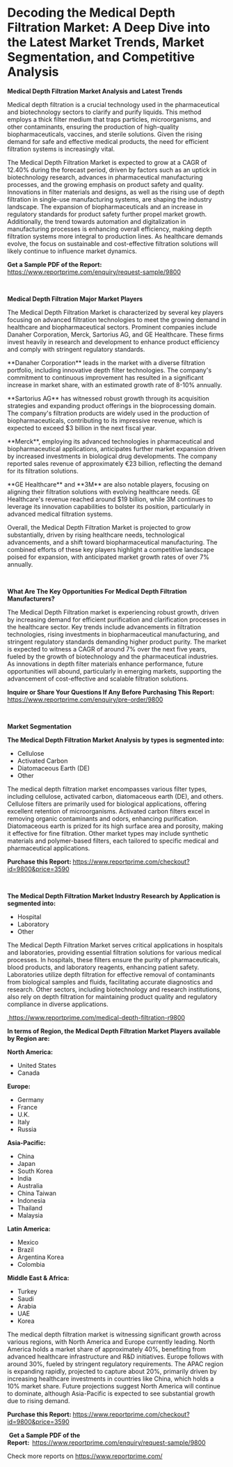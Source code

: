 <p><h1>Decoding the Medical Depth Filtration Market: A Deep Dive into the Latest Market Trends, Market Segmentation, and Competitive Analysis</h1></p><p><strong>Medical Depth Filtration Market Analysis and Latest Trends</strong></p>
<p><p>Medical depth filtration is a crucial technology used in the pharmaceutical and biotechnology sectors to clarify and purify liquids. This method employs a thick filter medium that traps particles, microorganisms, and other contaminants, ensuring the production of high-quality biopharmaceuticals, vaccines, and sterile solutions. Given the rising demand for safe and effective medical products, the need for efficient filtration systems is increasingly vital.</p><p>The Medical Depth Filtration Market is expected to grow at a CAGR of 12.40% during the forecast period, driven by factors such as an uptick in biotechnology research, advances in pharmaceutical manufacturing processes, and the growing emphasis on product safety and quality. Innovations in filter materials and designs, as well as the rising use of depth filtration in single-use manufacturing systems, are shaping the industry landscape. The expansion of biopharmaceuticals and an increase in regulatory standards for product safety further propel market growth. Additionally, the trend towards automation and digitalization in manufacturing processes is enhancing overall efficiency, making depth filtration systems more integral to production lines. As healthcare demands evolve, the focus on sustainable and cost-effective filtration solutions will likely continue to influence market dynamics.</p></p>
<p><strong>Get a Sample PDF of the Report:&nbsp;</strong> <a href="https://www.reportprime.com/enquiry/request-sample/9800?utm_campaign=2949&utm_medium=2&utm_source=Github&utm_content=ia&utm_term=20032025&utm_id=medical-depth-filtration">https://www.reportprime.com/enquiry/request-sample/9800</a></p>
<p>&nbsp;</p>
<p><strong>Medical Depth Filtration Major Market Players</strong></p>
<p><p>The Medical Depth Filtration Market is characterized by several key players focusing on advanced filtration technologies to meet the growing demand in healthcare and biopharmaceutical sectors. Prominent companies include Danaher Corporation, Merck, Sartorius AG, and GE Healthcare. These firms invest heavily in research and development to enhance product efficiency and comply with stringent regulatory standards.</p><p>**Danaher Corporation** leads in the market with a diverse filtration portfolio, including innovative depth filter technologies. The company's commitment to continuous improvement has resulted in a significant increase in market share, with an estimated growth rate of 8-10% annually. </p><p>**Sartorius AG** has witnessed robust growth through its acquisition strategies and expanding product offerings in the bioprocessing domain. The company's filtration products are widely used in the production of biopharmaceuticals, contributing to its impressive revenue, which is expected to exceed $3 billion in the next fiscal year.</p><p>**Merck**, employing its advanced technologies in pharmaceutical and biopharmaceutical applications, anticipates further market expansion driven by increased investments in biological drug developments. The company reported sales revenue of approximately €23 billion, reflecting the demand for its filtration solutions.</p><p>**GE Healthcare** and **3M** are also notable players, focusing on aligning their filtration solutions with evolving healthcare needs. GE Healthcare's revenue reached around $19 billion, while 3M continues to leverage its innovation capabilities to bolster its position, particularly in advanced medical filtration systems.</p><p>Overall, the Medical Depth Filtration Market is projected to grow substantially, driven by rising healthcare needs, technological advancements, and a shift toward biopharmaceutical manufacturing. The combined efforts of these key players highlight a competitive landscape poised for expansion, with anticipated market growth rates of over 7% annually.</p></p>
<p>&nbsp;</p>
<p><strong>What Are The Key Opportunities For Medical Depth Filtration Manufacturers?</strong></p>
<p><p>The Medical Depth Filtration market is experiencing robust growth, driven by increasing demand for efficient purification and clarification processes in the healthcare sector. Key trends include advancements in filtration technologies, rising investments in biopharmaceutical manufacturing, and stringent regulatory standards demanding higher product purity. The market is expected to witness a CAGR of around 7% over the next five years, fueled by the growth of biotechnology and the pharmaceutical industries. As innovations in depth filter materials enhance performance, future opportunities will abound, particularly in emerging markets, supporting the advancement of cost-effective and scalable filtration solutions.</p></p>
<p><strong>Inquire or Share Your Questions If Any Before Purchasing This Report:</strong> <a href="https://www.reportprime.com/enquiry/pre-order/9800?utm_campaign=2949&utm_medium=2&utm_source=Github&utm_content=ia&utm_term=20032025&utm_id=medical-depth-filtration">https://www.reportprime.com/enquiry/pre-order/9800</a></p>
<p>&nbsp;</p>
<p><strong>Market Segmentation</strong></p>
<p><strong>The Medical Depth Filtration Market Analysis by types is segmented into:</strong></p>
<p><ul><li>Cellulose</li><li>Activated Carbon</li><li>Diatomaceous Earth (DE)</li><li>Other</li></ul></p>
<p><p>The medical depth filtration market encompasses various filter types, including cellulose, activated carbon, diatomaceous earth (DE), and others. Cellulose filters are primarily used for biological applications, offering excellent retention of microorganisms. Activated carbon filters excel in removing organic contaminants and odors, enhancing purification. Diatomaceous earth is prized for its high surface area and porosity, making it effective for fine filtration. Other market types may include synthetic materials and polymer-based filters, each tailored to specific medical and pharmaceutical applications.</p></p>
<p><strong>Purchase this Report:&nbsp;</strong><a href="https://www.reportprime.com/checkout?id=9800&price=3590&utm_campaign=2949&utm_medium=2&utm_source=Github&utm_content=ia&utm_term=20032025&utm_id=medical-depth-filtration">https://www.reportprime.com/checkout?id=9800&price=3590</a></p>
<p>&nbsp;</p>
<p><strong>The Medical Depth Filtration Market Industry Research by Application is segmented into:</strong></p>
<p><ul><li>Hospital</li><li>Laboratory</li><li>Other</li></ul></p>
<p><p>The Medical Depth Filtration Market serves critical applications in hospitals and laboratories, providing essential filtration solutions for various medical processes. In hospitals, these filters ensure the purity of pharmaceuticals, blood products, and laboratory reagents, enhancing patient safety. Laboratories utilize depth filtration for effective removal of contaminants from biological samples and fluids, facilitating accurate diagnostics and research. Other sectors, including biotechnology and research institutions, also rely on depth filtration for maintaining product quality and regulatory compliance in diverse applications.</p></p>
<p><a href="https://www.reportprime.com/medical-depth-filtration-r9800?utm_campaign=2949&utm_medium=2&utm_source=Github&utm_content=ia&utm_term=20032025&utm_id=medical-depth-filtration">&nbsp;https://www.reportprime.com/medical-depth-filtration-r9800</a></p>
<p><strong>In terms of Region, the Medical Depth Filtration Market Players available by Region are:</strong></p>
<p>
    <p> <strong> North America: </strong>
        <ul>
            <li>United States</li>
            <li>Canada</li>
        </ul>
        </p> 
    <p> <strong> Europe: </strong>
        <ul>
            <li>Germany</li>
            <li>France</li>
            <li>U.K.</li>
            <li>Italy</li>
            <li>Russia</li>
        </ul>
        </p> 
    <p> <strong> Asia-Pacific: </strong>
        <ul>
            <li>China</li>
            <li>Japan</li>
            <li>South Korea</li>
            <li>India</li>
            <li>Australia</li>
            <li>China Taiwan</li>
            <li>Indonesia</li>
            <li>Thailand</li>
            <li>Malaysia</li>
        </ul>
        </p> 
    <p> <strong> Latin America: </strong>
        <ul>
            <li>Mexico</li>
            <li>Brazil</li>
            <li>Argentina Korea</li>
            <li>Colombia</li>
        </ul>
        </p> 
    <p> <strong> Middle East & Africa: </strong>
        <ul>
            <li>Turkey</li>
            <li>Saudi</li>
            <li>Arabia</li>
            <li>UAE</li>
            <li>Korea</li>
        </ul>
    </p>
    </p>
<p><p>The medical depth filtration market is witnessing significant growth across various regions, with North America and Europe currently leading. North America holds a market share of approximately 40%, benefiting from advanced healthcare infrastructure and R&D initiatives. Europe follows with around 30%, fueled by stringent regulatory requirements. The APAC region is expanding rapidly, projected to capture about 20%, primarily driven by increasing healthcare investments in countries like China, which holds a 10% market share. Future projections suggest North America will continue to dominate, although Asia-Pacific is expected to see substantial growth due to rising demand.</p></p>
<p><strong>Purchase this Report: </strong><a href="https://www.reportprime.com/checkout?id=9800&price=3590&utm_campaign=2949&utm_medium=2&utm_source=Github&utm_content=ia&utm_term=20032025&utm_id=medical-depth-filtration">https://www.reportprime.com/checkout?id=9800&price=3590</a></p>
<p>&nbsp;<strong>Get a Sample PDF of the Report:&nbsp;&nbsp;</strong><a href="https://www.reportprime.com/enquiry/request-sample/9800?utm_campaign=2949&utm_medium=2&utm_source=Github&utm_content=ia&utm_term=20032025&utm_id=medical-depth-filtration">https://www.reportprime.com/enquiry/request-sample/9800</a></p>
<p><strong></strong></p>
<p>Check more reports on <a href="https://www.reportprime.com/?utm_campaign=2949&utm_medium=2&utm_source=Github&utm_content=ia&utm_term=20032025&utm_id=medical-depth-filtration">https://www.reportprime.com/</a></p>